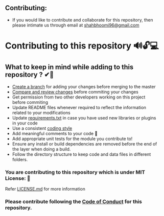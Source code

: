 ## Contributing:

* If you would like to contribute and collaborate for this repository, then please intimate us through email at shahbhoomi96@gmail.com

# Contributing to this repository 🔊🔓💻

## What to keep in mind while adding to this repository ? ✔🎫

- [Create a branch](https://docs.github.com/en/github/collaborating-with-issues-and-pull-requests/creating-and-deleting-branches-within-your-repository) for adding your changes before merging to the master
- [Compare and review changes](https://docs.github.com/en/github/committing-changes-to-your-project/viewing-and-comparing-commits) before commiting your changes
- Get permission from two other developers working on this project before commiting
- Update README files whenever required to reflect the information related to your modifications
- Update [requirements.txt](https://github.com/bhoomi2807/SE21-project/blob/master/requirements.txt) in case you have used new libraries or plugins in your code
- Use a consistent [coding style](https://www.python.org/dev/peps/pep-0008/)
- Add meaningful comments to your code 📜
- Add appropriate unit tests for the module you contribute to!
- Ensure any install or build dependencies are removed before the end of the layer when doing a build.
- Follow the directory structure to keep code and data files in different folders.



### You are contributing to this repository which is under MIT License: 🏅
Refer [LICENSE.md](https://github.com/bhoomi2807/SE21-project/blob/master/LICENSE.md) for more information

### Please contribute following the [Code of Conduct](https://github.com/bhoomi2807/SE21-project/blob/master/CODE_OF_CONDUCT.md) for this repository.









